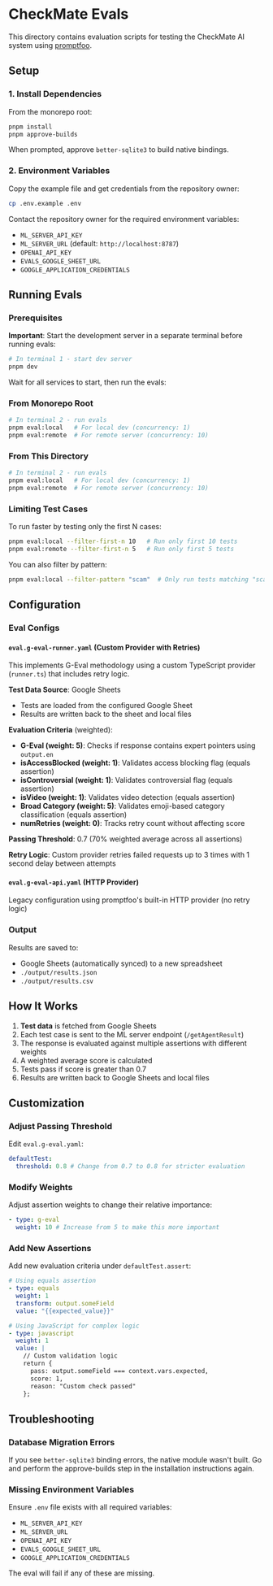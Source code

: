 # CheckMate Evals

This directory contains evaluation scripts for testing the CheckMate AI system using [promptfoo](https://www.promptfoo.dev/).

## Setup

### 1. Install Dependencies

From the monorepo root:

```bash
pnpm install
pnpm approve-builds
```

When prompted, approve `better-sqlite3` to build native bindings.

### 2. Environment Variables

Copy the example file and get credentials from the repository owner:

```bash
cp .env.example .env
```

Contact the repository owner for the required environment variables:

- `ML_SERVER_API_KEY`
- `ML_SERVER_URL` (default: `http://localhost:8787`)
- `OPENAI_API_KEY`
- `EVALS_GOOGLE_SHEET_URL`
- `GOOGLE_APPLICATION_CREDENTIALS`

## Running Evals

### Prerequisites

**Important**: Start the development server in a separate terminal before running evals:

```bash
# In terminal 1 - start dev server
pnpm dev
```

Wait for all services to start, then run the evals:

### From Monorepo Root

```bash
# In terminal 2 - run evals
pnpm eval:local   # For local dev (concurrency: 1)
pnpm eval:remote  # For remote server (concurrency: 10)
```

### From This Directory

```bash
# In terminal 2 - run evals
pnpm eval:local   # For local dev (concurrency: 1)
pnpm eval:remote  # For remote server (concurrency: 10)
```

### Limiting Test Cases

To run faster by testing only the first N cases:

```bash
pnpm eval:local --filter-first-n 10   # Run only first 10 tests
pnpm eval:remote --filter-first-n 5   # Run only first 5 tests
```

You can also filter by pattern:

```bash
pnpm eval:local --filter-pattern "scam"  # Only run tests matching "scam"
```

## Configuration

### Eval Configs

#### `eval.g-eval-runner.yaml` (Custom Provider with Retries)

This implements G-Eval methodology using a custom TypeScript provider (`runner.ts`) that includes retry logic.

**Test Data Source**: Google Sheets

- Tests are loaded from the configured Google Sheet
- Results are written back to the sheet and local files

**Evaluation Criteria** (weighted):

- **G-Eval (weight: 5)**: Checks if response contains expert pointers using `output.en`
- **isAccessBlocked (weight: 1)**: Validates access blocking flag (equals assertion)
- **isControversial (weight: 1)**: Validates controversial flag (equals assertion)
- **isVideo (weight: 1)**: Validates video detection (equals assertion)
- **Broad Category (weight: 5)**: Validates emoji-based category classification (equals assertion)
- **numRetries (weight: 0)**: Tracks retry count without affecting score

**Passing Threshold**: 0.7 (70% weighted average across all assertions)

**Retry Logic**: Custom provider retries failed requests up to 3 times with 1 second delay between attempts

#### `eval.g-eval-api.yaml` (HTTP Provider)

Legacy configuration using promptfoo's built-in HTTP provider (no retry logic)

### Output

Results are saved to:

- Google Sheets (automatically synced) to a new spreadsheet
- `./output/results.json`
- `./output/results.csv`

## How It Works

1. **Test data** is fetched from Google Sheets
2. Each test case is sent to the ML server endpoint (`/getAgentResult`)
3. The response is evaluated against multiple assertions with different weights
4. A weighted average score is calculated
5. Tests pass if score is greater than 0.7
6. Results are written back to Google Sheets and local files

## Customization

### Adjust Passing Threshold

Edit `eval.g-eval.yaml`:

```yaml
defaultTest:
  threshold: 0.8 # Change from 0.7 to 0.8 for stricter evaluation
```

### Modify Weights

Adjust assertion weights to change their relative importance:

```yaml
- type: g-eval
  weight: 10 # Increase from 5 to make this more important
```

### Add New Assertions

Add new evaluation criteria under `defaultTest.assert`:

```yaml
# Using equals assertion
- type: equals
  weight: 1
  transform: output.someField
  value: "{{expected_value}}"

# Using JavaScript for complex logic
- type: javascript
  weight: 1
  value: |
    // Custom validation logic
    return {
      pass: output.someField === context.vars.expected,
      score: 1,
      reason: "Custom check passed"
    };
```

## Troubleshooting

### Database Migration Errors

If you see `better-sqlite3` binding errors, the native module wasn't built. Go and perform the approve-builds step in the installation instructions again.

### Missing Environment Variables

Ensure `.env` file exists with all required variables:
- `ML_SERVER_API_KEY`
- `ML_SERVER_URL`
- `OPENAI_API_KEY`
- `EVALS_GOOGLE_SHEET_URL`
- `GOOGLE_APPLICATION_CREDENTIALS`

The eval will fail if any of these are missing.
